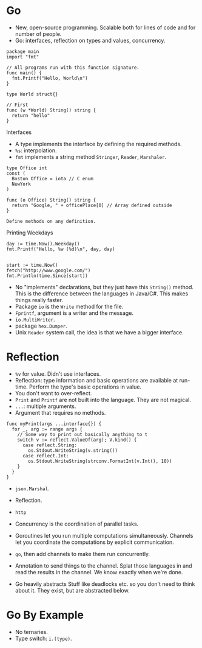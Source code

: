 # Go

- New, open-source programming. Scalable both for lines of code and for number of people.
- Go: interfaces, reflection on types and values, concurrency.

```
package main
import "fmt"

// All programs run with this function signature.
func main() {
  fmt.Printf("Hello, World\n")
}

type World struct{}

// First
func (w *World) String() string {
  return "hello"
}
```

Interfaces

- A type implements the interface by defining the required methods.
- `%s`: interpolation.
- `fmt` implements a string method `Stringer`, `Reader`, `Marshaler`.

```
type Office int
const (
  Boston Office = iota // C enum
  NewYork
)

func (o Office) String() string {
  return "Google, " + officePlace[0] // Array defined outside
}

Define methods on any definition.
```

Printing Weekdays

```
day := time.Now().Weekday()
fmt.Printf("Hello, %w (%d)\n", day, day)


start := time.Now()
fetch("http://www.google.com/")
fmt.Println(time.Since(start))
```

- No "implements" declarations, but they just have this `String()` method. This is the difference between the languages in Java/C#. This makes things really faster.
- Package `io` is the `Write` method for the file.
- `Fprintf`, argument is a writer and the message.
- `io.MultiWriter`.
- package `hex.Dumper`.
- Unix `Reader` system call, the idea is that we have a bigger interface.

# Reflection

- `%v` for value. Didn't use interfaces.
- Reflection: type information and basic operations are available at run-time. Perform the type's basic operations in value.
- You don't want to over-reflect.
- `Print` and `Printf` are not built into the language. They are not magical.
- `...`: multiple arguments.
- Argument that requires no methods.

```
func myPrint(args ...interface{}) {
  for _, arg := range args {
    // Some way to print out basically anything to t
    switch v := reflect.ValueOf(arg); V.kind() {
      case reflect.String:
        os.Stdout.WriteString(v.string())
      case reflect.Int:
        os.Stdout.WriteString(strconv.FormatInt(v.Int(), 10))
    }
  }
}
```

- `json.Marshal`.
- Reflection.
- `http`

- Concurrency is the coordination of parallel tasks.
- Goroutines let you run multiple computations simultaneously. Channels let you coordinate the computations by explicit communication.
- `go`, then add channels to make them run concurrently.
- Annotation to send things to the channel. Splat those languages in and read the results in the channel. We know exactly when we're done.
- Go heavily abstracts Stuff like deadlocks etc. so you don't need to think about it. They exist, but are abstracted below.

# Go By Example

- No ternaries.
- Type switch: `i.(type)`.

